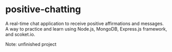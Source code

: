 # positive-chatting
A real-time chat application to receive positive affirmations and messages.
A way to practice and learn using Node.js, MongoDB, Express.js framework, and scoket.io. 

Note: unfinished project

